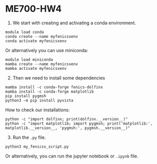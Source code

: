 # ME700-HW4
1. We start with creating and activating a conda environment. 
```
module load conda
conda create --name myfenicsxenv
conda activate myfenicsxenv
```
Or alternatively you can use miniconda:
```
module load miniconda
mamba create --name myfenicsxenv
mamba activate myfenicsxenv
```
2. Then we need to install some dependencies
```
mamba install -c conda-forge fenics-dolfinx
mamba install -c conda-forge matplotlib
pip install pygmsh
python3 -m pip install pyvista
```
How to check our installations:
```
python -c "import dolfinx; print(dolfinx.__version__)"
python -c "import matplotlib; import pygmsh; print('matplotlib:', matplotlib.__version__, 'pygmsh:', pygmsh.__version__)"

```
3. Run the `.py` file.
```
python3 my_fenicsx_script.py
```   
Or alternatively, you can run the jupyter notebook or `.ipynb` file.
